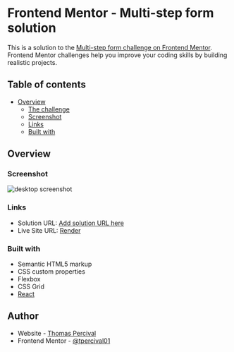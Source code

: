 # Frontend Mentor - Multi-step form solution

This is a solution to the [Multi-step form challenge on Frontend Mentor](https://www.frontendmentor.io/challenges/multistep-form-YVAnSdqQBJ). Frontend Mentor challenges help you improve your coding skills by building realistic projects. 

## Table of contents

- [Overview](#overview)
  - [The challenge](#the-challenge)
  - [Screenshot](#screenshot)
  - [Links](#links)
  - [Built with](#built-with)

## Overview

### Screenshot

![desktop screenshot](/screenshot-desktop.png)

### Links

- Solution URL: [Add solution URL here](https://your-solution-url.com)
- Live Site URL: [Render](https://multi-step-form-component.onrender.com/)

### Built with

- Semantic HTML5 markup
- CSS custom properties
- Flexbox
- CSS Grid
- [React](https://reactjs.org/)

## Author

- Website - [Thomas Percival](https://tpercival01.github.io/FS-Portfolio)
- Frontend Mentor - [@tpercival01](https://www.frontendmentor.io/profile/tpercival01)
